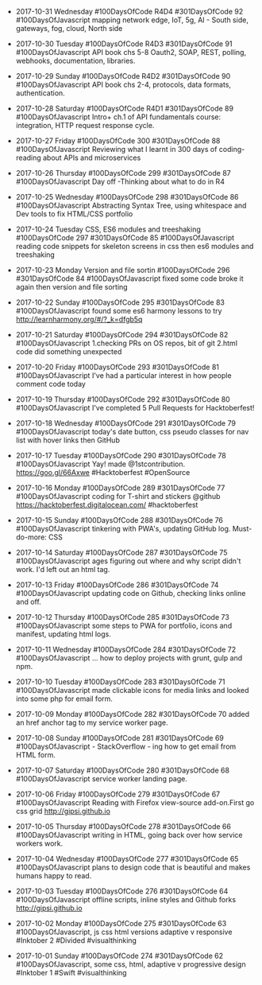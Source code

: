 * 2017-10-31 Wednesday
#100DaysOfCode R4D4 #301DaysOfCode 92 #100DaysOfJavascript mapping network edge, IoT, 5g, AI - South side, gateways, fog, cloud, North side

* 2017-10-30 Tuesday
#100DaysOfCode R4D3 #301DaysOfCode 91 #100DaysOfJavascript
API book chs 5-8 Oauth2, SOAP, REST, polling, webhooks, documentation, libraries.

* 2017-10-29 Sunday
#100DaysOfCode R4D2 #301DaysOfCode 90 #100DaysOfJavascript
API book chs 2-4, protocols, data formats, authentication.

* 2017-10-28 Saturday
#100DaysOfCode R4D1 #301DaysOfCode 89 #100DaysOfJavascript Intro+ ch.1 of API fundamentals course: integration, HTTP request response cycle.

* 2017-10-27 Friday
#100DaysOfCode 300 #301DaysOfCode 88 #100DaysOfJavascript Reviewing what I learnt in 300 days of coding-reading about APIs and microservices

* 2017-10-26 Thursday
#100DaysOfCode 299 #301DaysOfCode 87 #100DaysOfJavascript Day off -Thinking about what to do in R4

* 2017-10-25 Wednesday
#100DaysOfCode 298 #301DaysOfCode 86 #100DaysOfJavascript Abstracting Syntax Tree, using whitespace and Dev tools to fix HTML/CSS portfolio

* 2017-10-24 Tuesday
CSS, ES6 modules and treeshaking
#100DaysOfCode 297 #301DaysOfCode 85 #100DaysOfJavascript reading code snippets for skeleton screens in css then es6 modules and treeshaking


* 2017-10-23 Monday
Version and file sortin
#100DaysOfCode 296 #301DaysOfCode 84 #100DaysOfJavascript fixed some code broke it again then version and file sorting

* 2017-10-22 Sunday
#100DaysOfCode 295 #301DaysOfCode 83 #100DaysOfJavascript found some es6 harmony lessons to try http://learnharmony.org/#/?_k=dfgb5q 

* 2017-10-21 Saturday
#100DaysOfCode 294 #301DaysOfCode 82 #100DaysOfJavascript 
1.checking PRs on OS repos, bit of git
2.html code did something unexpected

* 2017-10-20 Friday
#100DaysOfCode 293 #301DaysOfCode 81 #100DaysOfJavascript I've had a particular interest in how people comment code today

* 2017-10-19 Thursday
#100DaysOfCode 292 #301DaysOfCode 80 #100DaysOfJavascript I've completed 5 Pull Requests for Hacktoberfest!

* 2017-10-18 Wednesday
#100DaysOfCode 291 #301DaysOfCode 79 #100DaysOfJavascript today's date button, css pseudo classes for nav list with hover links then GitHub

* 2017-10-17 Tuesday
#100DaysOfCode 290 #301DaysOfCode 78 #100DaysOfJavascript Yay!  made  @1stcontribution. https://goo.gl/66Axwe 
 #Hacktoberfest #OpenSource
 
* 2017-10-16 Monday
#100DaysOfCode 289 #301DaysOfCode 77 #100DaysOfJavascript coding for  T-shirt and stickers @github https://hacktoberfest.digitalocean.com/  #hacktoberfest

* 2017-10-15 Sunday 
#100DaysOfCode 288 #301DaysOfCode 76
#100DaysOfJavascript tinkering with PWA's, updating GitHub log. Must-do-more: CSS

* 2017-10-14 Saturday
#100DaysOfCode 287 #301DaysOfCode 75
#100DaysOfJavascript ages figuring out where and why script didn't work. I'd left out an html tag.

* 2017-10-13 Friday
#100DaysOfCode 286  #301DaysOfCode 74 #100DaysOfJavascript updating code on Github, checking links online and off.

* 2017-10-12 Thursday
#100DaysOfCode 285  #301DaysOfCode 73 #100DaysOfJavascript some steps to PWA for portfolio, icons and manifest, updating html logs.

* 2017-10-11 Wednesday
#100DaysOfCode 284  #301DaysOfCode 72 #100DaysOfJavascript ...  how to deploy projects with grunt, gulp and npm.

* 2017-10-10 Tuesday
#100DaysOfCode 283  #301DaysOfCode 71 #100DaysOfJavascript made  clickable icons for media links and looked into some php for email form.

* 2017-10-09 Monday
#100DaysOfCode 282   #301DaysOfCode 70 added an href anchor tag to my service worker page.

* 2017-10-08 Sunday
#100DaysOfCode 281 #301DaysOfCode 69 #100DaysOfJavascript - StackOverflow - ing how to get email from HTML form.

* 2017-10-07 Saturday
#100DaysOfCode 280 #301DaysOfCode 68 #100DaysOfJavascript service worker landing page.

* 2017-10-06 Friday
#100DaysOfCode 279 #301DaysOfCode 67 #100DaysOfJavascript Reading with Firefox view-source add-on.First go css grid http://gipsi.github.io 

* 2017-10-05 Thursday
#100DaysOfCode 278 #301DaysOfCode 66 #100DaysOfJavascript writing in HTML, going back over how service workers work.

* 2017-10-04 Wednesday
#100DaysOfCode 277 #301DaysOfCode 65 #100DaysOfJavascript plans to design code that is beautiful and makes  humans happy to read.

* 2017-10-03 Tuesday
#100DaysOfCode 276 #301DaysOfCode 64 #100DaysOfJavascript offline scripts, inline styles and Github forks http://gipsi.github.io 

* 2017-10-02 Monday
#100DaysOfCode 275 #301DaysOfCode 63 #100DaysOfJavascript,  js css html versions adaptive v responsive  #Inktober 2 #Divided #visualthinking

* 2017-10-01 Sunday
#100DaysOfCode 274 #301DaysOfCode 62 #100DaysOfJavascript, some css, html, adaptive v progressive design #Inktober 1 #Swift #visualthinking

